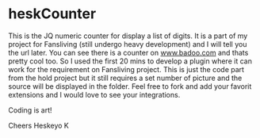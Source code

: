 heskCounter
===========
This is the JQ numeric counter for display a list of digits.
It is a part of my project for Fansliving (still undergo heavy development) and I will tell you the url later.
You can see there is a counter on www.badoo.com and thats pretty cool too. So I used the first 20 mins to develop a plugin where it can work for the requirement on Fansliving project.
This is just the code part from the hold project but it still requires a set number of picture and the source will be displayed in the folder.
Feel free to fork and add your favorit extensions and I would love to see your integrations.

Coding is art!

Cheers
Heskeyo K